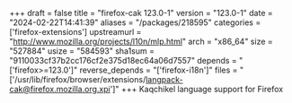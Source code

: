+++
draft = false
title = "firefox-cak 123.0-1"
version = "123.0-1"
date = "2024-02-22T14:41:39"
aliases = "/packages/218595"
categories = ['firefox-extensions']
upstreamurl = "http://www.mozilla.org/projects/l10n/mlp.html"
arch = "x86_64"
size = "527884"
usize = "584593"
sha1sum = "9110033cf37b2cc176cf2e375d18ec64a06d7557"
depends = "['firefox>=123.0']"
reverse_depends = "['firefox-i18n']"
files = "['/usr/lib/firefox/browser/extensions/langpack-cak@firefox.mozilla.org.xpi']"
+++
Kaqchikel language support for Firefox